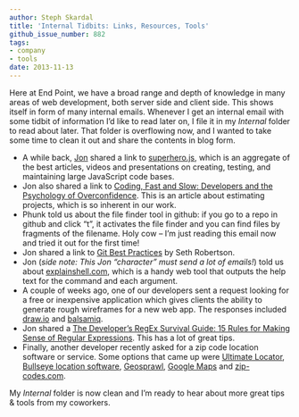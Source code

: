 ```yaml
---
author: Steph Skardal
title: 'Internal Tidbits: Links, Resources, Tools'
github_issue_number: 882
tags:
- company
- tools
date: 2013-11-13
---
```


Here at End Point, we have a broad range and depth of knowledge in many areas of web development, both server side and client side. This shows itself in form of many internal emails. Whenever I get an internal email with some tidbit of information I’d like to read later on, I file it in my *Internal* folder to read about later. That folder is overflowing now, and I wanted to take some time to clean it out and share the contents in blog form.

- A while back, [Jon](/team/jon-jensen) shared a link to [superhero.js](http://superherojs.com/), which is an aggregate of the best articles, videos and presentations on creating, testing, and maintaining large JavaScript code bases.
- Jon also shared a link to [Coding, Fast and Slow: Developers and the Psychology of Overconfidence](http://blog.hut8labs.com/coding-fast-and-slow.html). This is an article about estimating projects, which is so inherent in our work.
- Phunk told us about the file finder tool in github: if you go to a repo in github and click “t”, it activates the file finder and you can find files by fragments of the filename. Holy cow – I’m just reading this email now and tried it out for the first time!
- Jon shared a link to [Git Best Practices](http://sethrobertson.github.io/GitBestPractices/) by Seth Robertson.
- Jon (*side note: This Jon “character” must send a lot of emails!*) told us about [explainshell.com](https://explainshell.com/), which is a handy web tool that outputs the help text for the command and each argument.
- A couple of weeks ago, one of our developers sent a request looking for a free or inexpensive application which gives clients the ability to generate rough wireframes for a new web app. The responses included [draw.io](https://draw.io) and [balsamiq](https://balsamiq.com/).
- Jon shared a [The Developer’s RegEx Survival Guide: 15 Rules for Making Sense of Regular Expressions](https://blog.smartbear.com/development/the-developers-regex-survival-guide-15-rules-for-making-sense-of-regular-expressions/). This has a lot of great tips.
- Finally, another developer recently asked for a zip code location software or service. Some options that came up were [Ultimate Locator](https://www.ultimatelocator.com/), [Bullseye location software](https://www.bullseyelocations.com/), [Geosprawl](http://www.geosprawl.com/pricing/tabid/923/Default.aspx), [Google Maps](https://developers.google.com/maps/documentation/distancematrix/) and [zip-codes.com](https://www.zip-codes.com/).

My *Internal* folder is now clean and I’m ready to hear about more great tips & tools from my coworkers.
